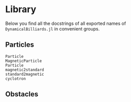 # Library
Below you find all the docstrings of all exported names of `DynamicalBilliards.jl` in convenient groups.

## Particles
```@docs
Particle
MagneticParticle
Particle
magnetic2standard
standard2magnetic
cyclotron
```

## Obstacles
